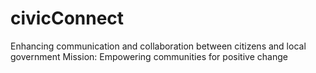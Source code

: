 # civicConnect
Enhancing communication and collaboration between citizens and local government Mission: Empowering communities for positive change
